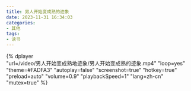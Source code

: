 ```yaml
---
title: 男人开始变成熟的迹象
date: 2023-11-31 16:34:03
categories: 
- 其他 
tags:
- 读书
---
```


{% 
    dplayer     
    "url=/video/男人开始变成熟地迹象/男人开始变成熟的迹象.mp4"
    "loop=yes"
    "theme=#FADFA3"
    "autoplay=false"
    "screenshot=true"
    "hotkey=true"
    "preload=auto"
    "volume=0.9"
    "playbackSpeed=1"
    "lang=zh-cn"
    "mutex=true"
%}
